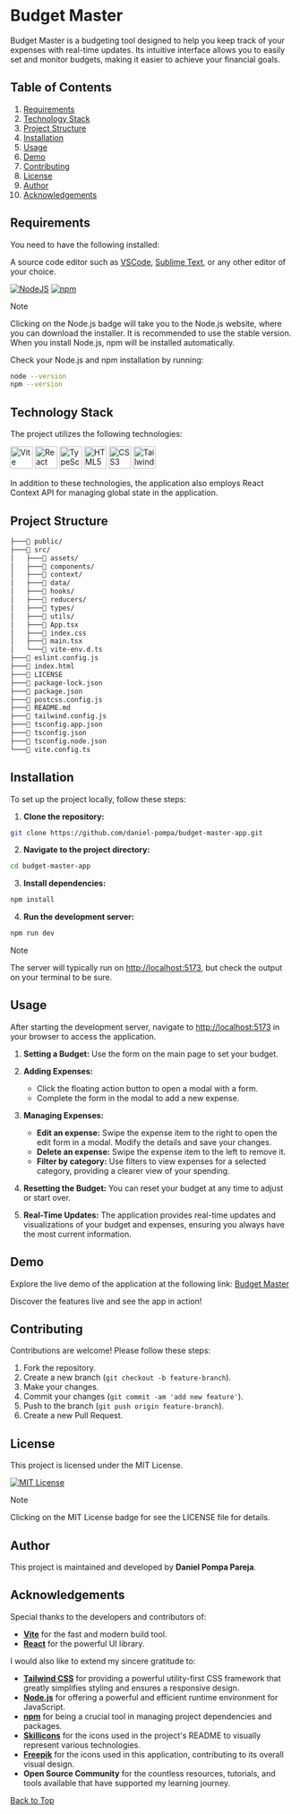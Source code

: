 # Budget Master

Budget Master is a budgeting tool designed to help you keep track of your expenses with real-time updates. Its intuitive interface allows you to easily set and monitor budgets, making it easier to achieve your financial goals.

## Table of Contents

1. [Requirements](#requirements)
2. [Technology Stack](#technology-stack)
3. [Project Structure](#project-structure)
4. [Installation](#installation)
5. [Usage](#usage)
6. [Demo](#demo)
7. [Contributing](#contributing)
8. [License](#license)
9. [Author](#author)
10. [Acknowledgements](#acknowledgements)

## Requirements

You need to have the following installed:

A source code editor such as [VSCode](https://code.visualstudio.com/), [Sublime Text](https://www.sublimetext.com/), or any other editor of your choice.

[![NodeJS](https://img.shields.io/badge/Node.js-6DA55F.svg?style=flat&logo=node.js&logoColor=white)](https://nodejs.org/en)
[![npm](https://img.shields.io/badge/npm-%23CB3837.svg?style=flat&logo=npm&logoColor=white)](https://www.npmjs.com/)

> [!NOTE]
> Clicking on the Node.js badge will take you to the Node.js website, where you can download the installer. It is recommended to use the stable version. When you install Node.js, npm will be installed automatically.

Check your Node.js and npm installation by running:

```bash
node --version
npm --version
```

## Technology Stack

The project utilizes the following technologies:

<div>
  <img src="https://skillicons.dev/icons?i=vite" alt="Vite" width="40" height="40" />
  <img src="https://skillicons.dev/icons?i=react" alt="React" width="40" height="40" />
  <img src="https://skillicons.dev/icons?i=ts" alt="TypeScript" width="40" height="40" />
  <img src="https://skillicons.dev/icons?i=html" alt="HTML5" width="40" height="40" />
  <img src="https://skillicons.dev/icons?i=css" alt="CSS3" width="40" height="40" />
  <img src="https://skillicons.dev/icons?i=tailwind" alt="Tailwind CSS" width="40" height="40" />
</div>

In addition to these technologies, the application also employs React Context API for managing global state in the application.

## Project Structure

```bash
├───📁 public/
├───📁 src/
│   ├───📁 assets/
│   ├───📁 components/
│   ├───📁 context/
│   ├───📁 data/
│   ├───📁 hooks/
│   ├───📁 reducers/
│   ├───📁 types/
│   ├───📁 utils/
│   ├───📄 App.tsx
│   ├───📄 index.css
│   ├───📄 main.tsx
│   └───📄 vite-env.d.ts
├───📄 eslint.config.js
├───📄 index.html
├───📄 LICENSE
├───📄 package-lock.json
├───📄 package.json
├───📄 postcss.config.js
├───📄 README.md
├───📄 tailwind.config.js
├───📄 tsconfig.app.json
├───📄 tsconfig.json
├───📄 tsconfig.node.json
└───📄 vite.config.ts
```

## Installation

To set up the project locally, follow these steps:

1. **Clone the repository:**

```bash
git clone https://github.com/daniel-pompa/budget-master-app.git
```

2. **Navigate to the project directory:**

```bash
cd budget-master-app
```

3. **Install dependencies:**

```bash
npm install
```

4. **Run the development server:**

```bash
npm run dev
```

> [!NOTE]
> The server will typically run on <http://localhost:5173>, but check the output on your terminal to be sure.

## Usage

After starting the development server, navigate to <http://localhost:5173> in your browser to access the application.

1. **Setting a Budget:** Use the form on the main page to set your budget.

2. **Adding Expenses:**
   - Click the floating action button to open a modal with a form.
   - Complete the form in the modal to add a new expense.

3. **Managing Expenses:**
   - **Edit an expense:** Swipe the expense item to the right to open the edit form in a modal. Modify the details and save your changes.
   - **Delete an expense:** Swipe the expense item to the left to remove it.
   - **Filter by category:** Use filters to view expenses for a selected category, providing a clearer view of your spending.

4. **Resetting the Budget:** You can reset your budget at any time to adjust or start over.

5. **Real-Time Updates:** The application provides real-time updates and visualizations of your budget and expenses, ensuring you always have the most current information.

## Demo

Explore the live demo of the application at the following link: [Budget Master](https://budget-master-app.vercel.app/)

Discover the features live and see the app in action!

## Contributing

Contributions are welcome! Please follow these steps:

1. Fork the repository.
2. Create a new branch (`git checkout -b feature-branch`).
3. Make your changes.
4. Commit your changes (`git commit -am 'add new feature'`).
5. Push to the branch (`git push origin feature-branch`).
6. Create a new Pull Request.

## License

This project is licensed under the MIT License.

[![MIT License](https://img.shields.io/badge/License-MIT-brightgreen.svg)](https://choosealicense.com/licenses/mit/)

> [!NOTE]
> Clicking on the MIT License badge for see the LICENSE file for details.

## Author

This project is maintained and developed by **Daniel Pompa Pareja**.

## Acknowledgements

Special thanks to the developers and contributors of:

- **[Vite](https://vitejs.dev/)** for the fast and modern build tool.
- **[React](https://es.react.dev/)** for the powerful UI library.

I would also like to extend my sincere gratitude to:

- **[Tailwind CSS](https://tailwindcss.com/)** for providing a powerful utility-first CSS framework that greatly simplifies styling and ensures a responsive design.
- **[Node.js](https://nodejs.org/en)** for offering a powerful and efficient runtime environment for JavaScript.
- **[npm](https://www.npmjs.com/)** for being a crucial tool in managing project dependencies and packages.
- **[Skillicons](https://skillicons.dev/)** for the icons used in the project's README to visually represent various technologies.
- **[Freepik](https://www.freepik.com/)** for the icons used in this application, contributing to its overall visual design.
- **Open Source Community** for the countless resources, tutorials, and tools available that have supported my learning journey.

[Back to Top](#table-of-contents)
